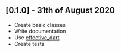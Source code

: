 ## [0.1.0] - 31th of August 2020

- Create basic classes
- Write documentation
- Use [effective_dart](https://pub.dev/packages/effective_dart)
- Create tests